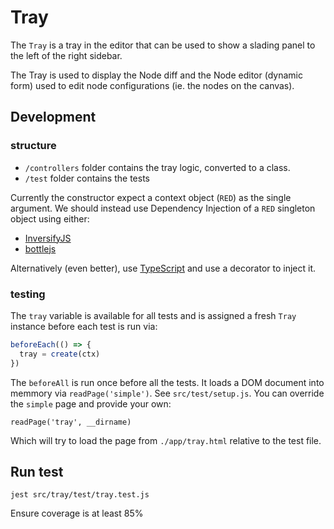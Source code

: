 # Tray

The `Tray` is a tray in the editor that can be used to show a slading panel to the left of the right sidebar.

The Tray is used to display the Node diff and the Node editor (dynamic form) used to edit node configurations (ie. the nodes on the canvas).

## Development

### structure

- `/controllers` folder contains the tray logic, converted to a class.
- `/test` folder contains the tests

Currently the constructor expect a context object (`RED`) as the single argument.
We should instead use Dependency Injection of a `RED` singleton object using either:

- [InversifyJS](https://github.com/inversify/InversifyJS)
- [bottlejs](https://github.com/young-steveo/bottlejs)

Alternatively (even better), use [TypeScript](typescriptlang.org) and use a decorator to inject it.

### testing

The `tray` variable is available for all tests and is assigned a fresh `Tray` instance before each test is run via:

```js
beforeEach(() => {
  tray = create(ctx)
})
```

The `beforeAll` is run once before all the tests. It loads a DOM document into memmory via `readPage('simple')`. See `src/test/setup.js`.
You can override the `simple` page and provide your own:

`readPage('tray', __dirname)`

Which will try to load the page from `./app/tray.html` relative to the test file.

## Run test

`jest src/tray/test/tray.test.js`

Ensure coverage is at least 85%
